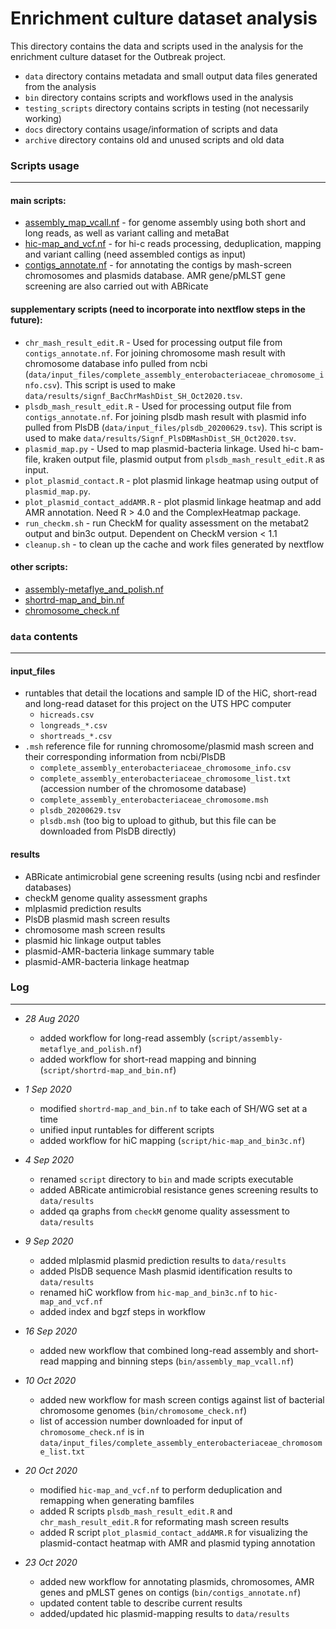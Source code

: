 # Enrichment culture dataset analysis

This directory contains the data and scripts used in the analysis for the enrichment culture dataset for the Outbreak project.

* `data` directory contains metadata and small output data files generated from the analysis
* `bin` directory contains scripts and workflows used in the analysis
* `testing_scripts` directory contains scripts in testing (not necessarily working)
* `docs` directory contains usage/information of scripts and data
* `archive` directory contains old and unused scripts and old data

### Scripts usage
-------------------------------------------------------
#### main scripts:
* [assembly_map_vcall.nf](docs/assembly_map_vcall.md) - for genome assembly using both short and long reads, as well as variant calling and metaBat
* [hic-map_and_vcf.nf](docs/hic-map_and_vcf.md) - for hi-c reads processing, deduplication, mapping and variant calling (need assembled contigs as input)
* [contigs_annotate.nf](docs/contigs_annotate.md) - for annotating the contigs by mash-screen chromosomes and plasmids database. AMR gene/pMLST gene screening are also carried out with ABRicate

#### supplementary scripts (need to incorporate into nextflow steps in the future):
* `chr_mash_result_edit.R` - Used for processing output file from `contigs_annotate.nf`. For joining chromosome mash result with chromosome database info pulled from ncbi (`data/input_files/complete_assembly_enterobacteriaceae_chromosome_info.csv`). This script is used to make `data/results/signf_BacChrMashDist_SH_Oct2020.tsv`.
* `plsdb_mash_result_edit.R` - Used for processing output file from `contigs_annotate.nf`. For joining plsdb mash result with plasmid info pulled from PlsDB (`data/input_files/plsdb_20200629.tsv`). This script is used to make `data/results/Signf_PlsDBMashDist_SH_Oct2020.tsv`.
* `plasmid_map.py` - Used to map plasmid-bacteria linkage. Used hi-c bam-file, kraken output file, plasmid output from `plsdb_mash_result_edit.R` as input.
* `plot_plasmid_contact.R` - plot plasmid linkage heatmap using output of `plasmid_map.py`.
* `plot_plasmid_contact_addAMR.R` - plot plasmid linkage heatmap and add AMR annotation. Need R > 4.0 and the ComplexHeatmap package.
* `run_checkm.sh` - run CheckM for quality assessment on the metabat2 output and bin3c output. Dependent on CheckM version < 1.1
* `cleanup.sh` - to clean up the cache and work files generated by nextflow

#### other scripts:
* [assembly-metaflye_and_polish.nf](docs/assembly-metaflye_and_polish.md)
* [shortrd-map_and_bin.nf](docs/shortrd-map_and_bin.md) 
* [chromosome_check.nf](docs/chromosome_check.md)

### `data` contents
-------------------------------------------------------
#### input_files
* runtables that detail the locations and sample ID of the HiC, short-read and long-read dataset for this project on the UTS HPC computer
    * `hicreads.csv`
    * `longreads_*.csv`
    * `shortreads_*.csv`
* `.msh` reference file for running chromosome/plasmid mash screen and their corresponding information from ncbi/PlsDB
    * `complete_assembly_enterobacteriaceae_chromosome_info.csv`
    * `complete_assembly_enterobacteriaceae_chromosome_list.txt` (accession number of the chromosome database)
    * `complete_assembly_enterobacteriaceae_chromosome.msh`
    * `plsdb_20200629.tsv`
    * `plsdb.msh` (too big to upload to github, but this file can be downloaded from PlsDB directly)

#### results
* ABRicate antimicrobial gene screening results (using ncbi and resfinder databases)
* checkM genome quality assessment graphs
* mlplasmid prediction results
* PlsDB plasmid mash screen results
* chromosome mash screen results
* plasmid hic linkage output tables
* plasmid-AMR-bacteria linkage summary table
* plasmid-AMR-bacteria linkage heatmap


### Log
-------------------------------------------------------
* *28 Aug 2020*
    * added workflow for long-read assembly (`script/assembly-metaflye_and_polish.nf`)
    * added workflow for short-read mapping and binning (`script/shortrd-map_and_bin.nf`)

* *1 Sep 2020*
    * modified `shortrd-map_and_bin.nf` to take each of SH/WG set at a time
    * unified input runtables for different scripts
    * added workflow for hiC mapping (`script/hic-map_and_bin3c.nf`)

* *4 Sep 2020*
    * renamed `script` directory to `bin` and made scripts executable
    * added ABRicate antimicrobial resistance genes screening results to `data/results`
    * added qa graphs from `checkM` genome quality assessment to `data/results`

* *9 Sep 2020*
    * added mlplasmid plasmid prediction results to `data/results`
    * added PlsDB sequence Mash plasmid identification results to `data/results`
    * renamed hiC workflow from `hic-map_and_bin3c.nf` to `hic-map_and_vcf.nf`
    * added index and bgzf steps in workflow

* *16 Sep 2020*
    * added new workflow that combined long-read assembly and short-read mapping and binning steps (`bin/assembly_map_vcall.nf`)

* *10 Oct 2020*
    * added new workflow for mash screen contigs against list of bacterial chromosome genomes (`bin/chromosome_check.nf`)
    * list of accession number downloaded for input of `chromosome_check.nf` is in `data/input_files/complete_assembly_enterobacteriaceae_chromosome_list.txt`

* *20 Oct 2020*
    * modified `hic-map_and_vcf.nf` to perform deduplication and remapping when generating bamfiles
    * added R scripts `plsdb_mash_result_edit.R` and `chr_mash_result_edit.R` for reformating mash screen results
    * added R script `plot_plasmid_contact_addAMR.R` for visualizing the plasmid-contact heatmap with AMR and plasmid typing annotation

* *23 Oct 2020*
    * added new workflow for annotating plasmids, chromosomes, AMR genes and pMLST genes on contigs (`bin/contigs_annotate.nf`)
    * updated content table to describe current results
    * added/updated hic plasmid-mapping results to `data/results`
